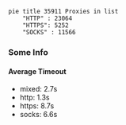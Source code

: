 
```mermaid
pie title 35911 Proxies in list
    "HTTP" : 23064
    "HTTPS": 5252
    "SOCKS" : 11566
```

### Some Info
#### Average Timeout

- mixed: 2.7s
- http: 1.3s
- https: 8.7s
- socks: 6.6s